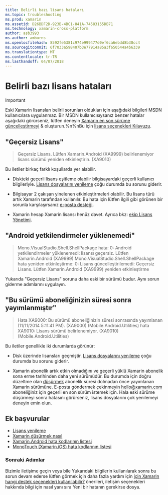 ```yaml
---
title: Belirli bazı lisans hataları
ms.topic: troubleshooting
ms.prod: xamarin
ms.assetid: D26BDF2D-923B-4BC1-841A-74583155DB71
ms.technology: xamarin-cross-platform
author: asb3993
ms.author: amburns
ms.openlocfilehash: 8592fe5381c974e999477d0ef6ca6ebdd8b38cc4
ms.sourcegitcommit: 6f7033a598407b3e77914a85a3f650544a4b6339
ms.translationtype: MT
ms.contentlocale: tr-TR
ms.lasthandoff: 04/07/2018
---
```

# <a name="some-specific-licensing-errors"></a>Belirli bazı lisans hataları

> [!IMPORTANT]
> Eski Xamarin lisansları belirli sorunları oldukları için aşağıdaki bilgileri MSDN kullanıcılara uygulanmaz. Bir MSDN kullanıcısıysanız benzer hatalar aşağıdaki görürseniz, lütfen deneyin [Xamarin en son sürüme güncelleştirmeyi](https://developer.xamarin.com/recipes/cross-platform/ide/change_updates_channel/) & oluşturun.%n%nBu için [lisans seçenekleri Kılavuzu](~/cross-platform/get-started/requirements.md).



## <a name="invalid-license"></a>"Geçersiz Lisans"

> Geçersiz Lisans. Lütfen Xamarin.Android (XA9999) belirlenemiyor lisans sürümü yeniden etkinleştirin. (XA9010)

Bu iletiler birkaç farklı koşullarda yer alabilir.

-   Diskteki geçerli lisans eşitleme olabilir bilgisayardaki geçerli kullanıcı bilgileriyle. [Lisans dosyalarını yenileme](~/cross-platform/troubleshooting/legacy-licenses/resync-licenses.md) çoğu durumda bu sorunu giderir.

-   Bilgisayar 2 çakışan yinelenen etkinleştirmeleri olabilir. Bu lisans türü artık Xamarin tarafından kullanılır. Bu hata için lütfen ilgili gibi görünen bir sorunla karşılaşırsanız [e-posta desteği](https://www.xamarin.com/support).

-   Xamarin hesap Xamarin lisansı henüz davet. Ayrıca bkz: [ekip Lisans Yönetimi](~/cross-platform/troubleshooting/legacy-licenses/team-management.md).

## <a name="failed-to-load-android-entitlements"></a>"Android yetkilendirmeler yüklenemedi"

> Mono.VisualStudio.Shell.ShellPackage hata: 0: Android yetkilendirmeler yüklenemedi: lisansı geçersiz. Lütfen Xamarin.Android (XA9999) Mono.VisualStudio.Shell.ShellPackage hata yeniden etkinleştirme: 0: Lisans güncelleştirilemedi: Geçersiz Lisans. Lütfen Xamarin.Android (XA9999) yeniden etkinleştirme

Yukarıda "Geçersiz Lisans" sorunu daha eski bir sürümü budur. Aynı sorun giderme adımlarını uygulayın.

## <a name="this-version-was-released-after-your-subscription-expired"></a>"Bu sürümü aboneliğinizin süresi sonra yayımlanmıştır"

> Hata XA9000: Bu sürümü aboneliğinizin süresi sonrasında yayımlanan (11/11/2014 5:11:41 PM). (XA9000) (Mobile.Android.Utilities) hata XA9010: Lisans sürümü belirlenemiyor. (XA9010) (Mobile.Android.Utilities)

Bu iletiler genellikle iki durumlarda görünür:

-   Disk üzerinde lisansları geçmiştir. [Lisans dosyalarını yenileme](~/cross-platform/troubleshooting/legacy-licenses/resync-licenses.md) çoğu durumda bu sorunu giderir.

-   Xamarin abonelik artık etkin olmadığını ve geçerli yüklü Xamarin abonelik sona erme tarihinden daha yeni sürümüdür. Bu durumda için doğru düzeltme olan [düşürmek](http://kb.xamarin.com/customer/portal/articles/1699777) abonelik süresi dolmadan önce yayımlanan Xamarin sürümüne. E-posta göndermek çekinmeyin [ hello@xamarin.com ](mailto:hello@xamarin.com) aboneliğiniz için geçerli en son sürüm istemek için. Hala eski sürüme düşürmeyi sonra hatasını görürseniz, lisans dosyalarını çok yenilemeyi deneyin emin olun.

## <a name="additional-references"></a>Ek başvurular

-   [Lisans yenileme](~/cross-platform/troubleshooting/legacy-licenses/resync-licenses.md)
-   [Xamarin düşürmek nasıl](http://kb.xamarin.com/customer/portal/articles/1699777-downgrading)
-   [Xamarin.Android hata kodlarının listesi](~/android/troubleshooting/errors.md)
-   [MonoTouch (Xamarin.iOS) hata kodlarının listesi](~/ios/troubleshooting/mtouch-errors.md)

### <a name="next-steps"></a>Sonraki Adımlar
Bizimle iletişime geçin veya bile Yukarıdaki bilgilerin kullanılarak sonra bu sorun devam ederse lütfen görmek için daha fazla yardım için [için Xamarin hangi destek seçenekleri kullanılabilir?](~/cross-platform/troubleshooting/support-options.md) önerileri, iletişim seçenekleri hakkında bilgi için nasıl yanı sıra Yeni bir hatanın gerekirse dosya.
